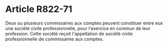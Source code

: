 # Article R822-71

Deux ou plusieurs commissaires aux comptes peuvent constituer entre eux une société civile professionnelle, pour l'exercice en commun de leur profession.   Cette société reçoit l'appellation de société civile professionnelle de commissaires aux comptes.